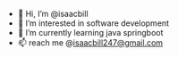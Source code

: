 - 👋 Hi, I’m @isaacbill
- 👀 I’m interested in software development
- 🌱 I’m currently learning java springboot
- 📫 reach me @isaacbill247@gmail.com

<!---
isaacbill/isaacbill is a ✨ special ✨ repository because its `README.md` (this file) appears on your GitHub profile.
You can click the Preview link to take a look at your changes.
--->
